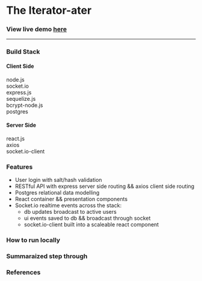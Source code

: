 # The Iterator-ater  

### View live demo [here](https://iterator.herokuapp.com)  
---  
### Build Stack  

#### Client Side  
  node.js  
  socket.io  
  express.js  
  sequelize.js  
  bcrypt-node.js  
  postgres  
#### Server Side  
  react.js  
  axios  
  socket.io-client  

### Features  
* User login with salt/hash validation  
* RESTful API with express server side routing && axios client side routing   
* Postgres relational data modelling  
* React container && presentation components  
* Socket.io realtime events across the stack:
  * db updates broadcast to active users  
  * ui events saved to db && broadcast through socket  
  * socket.io-client built into a scaleable react component   



### How to run locally  

### Summaraized step through  
### References  


